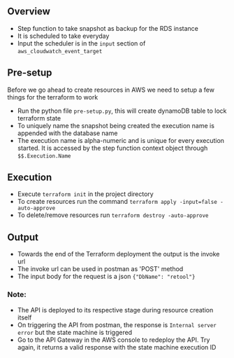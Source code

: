 ## Overview
- Step function to take snapshot as backup for the RDS instance
- It is scheduled to take everyday
- Input the scheduler is in the `input` section of `aws_cloudwatch_event_target`

## Pre-setup
Before we go ahead to create resources in AWS we need to setup a few things for the terraform to work
- Run the python file `pre-setup.py`, this will create dynamoDB table to lock terraform state
- To uniquely name the snapshot being created the execution name is appended with the database name
- The execution name is alpha-numeric and is unique for every execution started. It is accessed by the step function context object through `$$.Execution.Name`

## Execution
- Execute `terraform init` in the project directory
- To create resources run the command `terraform apply -input=false -auto-approve`
- To delete/remove resources run `terraform destroy -auto-approve`

## Output
- Towards the end of the Terraform deployment the output is the invoke url
- The invoke url can be used in postman as 'POST' method
- The input body for the request is a json `{"DbName": "retool"}`

### Note:
- The API is deployed to its respective stage during resource creation itself
- On triggering the API from postman, the response is `Internal server error` but the state machine is triggered
- Go to the API Gateway in the AWS console to redeploy the API. Try again, it returns a valid response with the state machine execution ID
